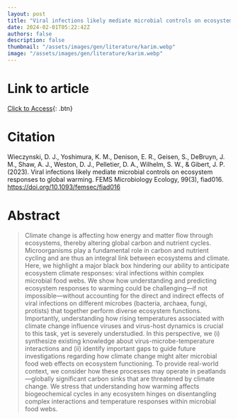 ```yaml
---
layout: post
title: "Viral infections likely mediate microbial controls on ecosystem responses to global warming"
date: 2024-02-01T05:22:42Z
authors: false
description: false
thumbnail: "/assets/images/gen/literature/karim.webp"
image: "/assets/images/gen/literature/karim.webp"
---
```

# Link to article
[Click to Access](https://academic.oup.com/femsec/article/99/3/fiad016/7057867){: .btn}

# Citation
Wieczynski, D. J., Yoshimura, K. M., Denison, E. R., Geisen, S., DeBruyn, J. M., Shaw, A. J., Weston, D. J., Pelletier, D. A., Wilhelm, S. W., & Gibert, J. P. (2023). Viral infections likely mediate microbial controls on ecosystem responses to global warming. FEMS Microbiology Ecology, 99(3), fiad016. https://doi.org/10.1093/femsec/fiad016 

# Abstract
 > Climate change is affecting how energy and matter flow through ecosystems, thereby altering global carbon and nutrient cycles. Microorganisms play a fundamental role in carbon and nutrient cycling and are thus an integral link between ecosystems and climate. Here, we highlight a major black box hindering our ability to anticipate ecosystem climate responses: viral infections within complex microbial food webs. We show how understanding and predicting ecosystem responses to warming could be challenging—if not impossible—without accounting for the direct and indirect effects of viral infections on different microbes (bacteria, archaea, fungi, protists) that together perform diverse ecosystem functions. Importantly, understanding how rising temperatures associated with climate change influence viruses and virus-host dynamics is crucial to this task, yet is severely understudied. In this perspective, we (i) synthesize existing knowledge about virus-microbe-temperature interactions and (ii) identify important gaps to guide future investigations regarding how climate change might alter microbial food web effects on ecosystem functioning. To provide real-world context, we consider how these processes may operate in peatlands—globally significant carbon sinks that are threatened by climate change. We stress that understanding how warming affects biogeochemical cycles in any ecosystem hinges on disentangling complex interactions and temperature responses within microbial food webs.

